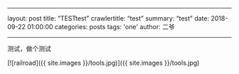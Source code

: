 - - - -
layout: post
title:  “TESTtest”
crawlertitle: “test”
summary: “test”
date:   2018-09-22 01:00:00
categories: posts
tags: 'one'
author: 二爷
- - - -
测试，做个测试

[![railroad]({{ site.images }}/tools.jpg)]({{ site.images }}/tools.jpg)